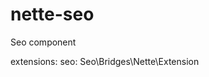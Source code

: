 # nette-seo
Seo component




extensions:
	seo: Seo\Bridges\Nette\Extension


<title>{include title|seoTitle} | {control config:text 'web-title'}</title>

<meta name="description" content="{ifset description}{include description|seoDescription}{/ifset} | {control config:text 'web-description'}">
